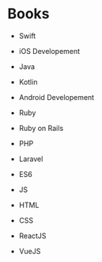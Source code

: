 # Books

* Swift

* iOS Developement

* Java

* Kotlin

* Android Developement

* Ruby

* Ruby on Rails

* PHP

* Laravel

* ES6

* JS

* HTML

* CSS

* ReactJS

* VueJS
